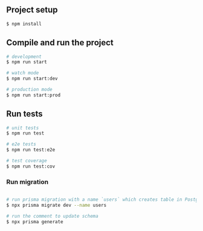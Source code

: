 ## Project setup

```bash
$ npm install
```

## Compile and run the project

```bash
# development
$ npm run start

# watch mode
$ npm run start:dev

# production mode
$ npm run start:prod
```

## Run tests

```bash
# unit tests
$ npm run test

# e2e tests
$ npm run test:e2e

# test coverage
$ npm run test:cov
```

### Run migration 
```bash

# run prisma migration with a name `users` which creates table in PostgreSQ and file inside `prisma/migrations`
$ npx prisma migrate dev --name users

# run the comment to update schema
$ npx prisma generate
```